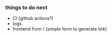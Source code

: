 ### things to do next
* CI (github actions?)
* logs
* frontend from / (simple form to generate link)
